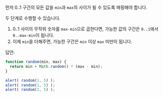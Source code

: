 먼저 0..1 구간의 모든 값을 `min`과 `max`의 사이가 될 수 있도록 매핑해야 합니다. 

두 단계로 수행할 수 있습니다.

1. 0..1 사이의 무작위 숫자를 `max-min`으로 곱한다면, 가능한 값의 구간은 `0..1`에서 `0..max-min`이 됩니다.
2. 이제 `min`을 더해주면, 가능한 구간은 `min` 이상 `max` 미만이 됩니다.

답안:

```js run
function random(min, max) {
  return min + Math.random() * (max - min);
}

alert( random(1, 5) ); 
alert( random(1, 5) ); 
alert( random(1, 5) ); 
```

